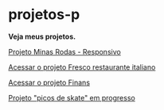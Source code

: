 # projetos-p
 <strong>Veja meus projetos.</strong>


<a href="https://ruan-steffansom.github.io/projetos/minas-rodas-responsivo/">Projeto Minas Rodas - Responsivo</a>

<a href="https://ruan-steffansom.github.io/projetos/fresco-restaurante-italiano/">Acessar o projeto Fresco restaurante italiano</a>

<a href="https://ruan-steffansom.github.io/projetos/projeto-finans-bootstrap4/">Acessar o projeto Finans</a>

<a href="https://ruan-steffansom.github.io/projetos/picos-belem/">Projeto "picos de skate" em progresso</a>